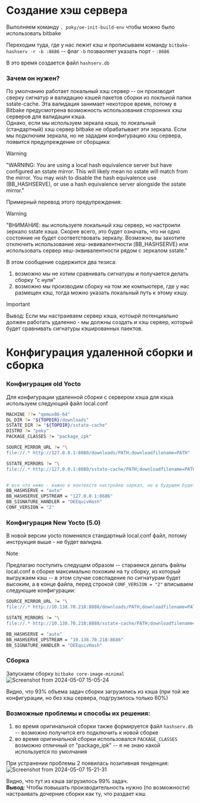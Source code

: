 # Создание хэш сервера
Выполняем команду `. poky/oe-init-build-env` чтобы можно было использовать bitbake     


Переходим туда, где у нас лежит кэш и прописываем команду `bitbake-hashserv -r -b :8686`  --  флаг `-b` позваоляет указать порт - `:8686`


В это время создается файл `hashserv.db` 
### Зачем он нужен?
По умолчанию работает локальный хэш сервер -- он производит сверку сигнатур и валидацию кэшей пакетов сборки из локльной папки sstate-cache. Эта валидация занимает некоторое время, потому в Bitbake предусмотрена возможность использования сторонних хэш серверов для валидации кэша.  
Однако, если мы используем зеркала кэша, то локальный (стандартный) хэш сервер bitbake не обрабатывает эти зеркала. Если мы подключим зеркала, но не зададим конфигурацию хэш сервера, появится предупреждение от сборщика:
> [!WARNING]
> "WARNING: You are using a local hash equivalence server but have configured an sstate mirror. This will likely mean no sstate will match from the mirror. You may wish to disable the hash equivalence use (BB_HASHSERVE), or use a hash equivalence server alongside the sstate mirror."  


Примерный перевод этого предупреждения:  
> [!WARNING]
> "ВНИМАНИЕ: вы используете локальный хэш сервер, но настроили зеркало sstate кэша. Скорее всего, это будет означать, что ни одно состояние не будет соответствовать зеркалу. Возможно, вы захотите отключить использование хеш-эквивалентности (BB_HASHSERVE) или использовать сервер хеш-эквивалентности рядом с зеркалом sstate."  

В этом сообщение содержится два тезиса:
1) возможно мы не хотим сравнивать сигнатуры и получается делать сборку "с нуля"
2) возможно мы производим сборку на том же компьютере, где у нас размещен кэш, тогда можно указать локальный путь к этому кэшу.

> [!IMPORTANT]
> Вывод:
> Если мы настраиваем сервер кэша, котоырй потенциально должен работать удаленно - мы должны создать и хэш сервер, который будет сравнивать сигнатуры кэшированных паектов.

# Конфигурация удаленной сборки и сборка
### Конфигурация old Yocto
Для конфигурации удаленной сборки с сервером хэша для кэша используем следующий файл local.conf
```bash
MACHINE ??= "qemux86-64" 
DL_DIR ?= "${TOPDIR}/downloads"
SSTATE_DIR ?= "${TOPDIR}/sstate-cache"
DISTRO ?= "poky"
PACKAGE_CLASSES ?= "package_ipk"

SOURCE_MIRROR_URL ?= "\
file://.* http://127.0.0.1:8080/downloads/PATH;downloadfilename=PATH"

SSTATE_MIRRORS ?= "\
file://.* http://127.0.0.1:8080/sstate-cache/PATH;downloadfilename=PATH"


# все что ниже - важно в контексте настройки заркал, но в будущем будет важно для настройки хэш сервера
BB_HASHSERVE = "auto" 
BB_HASHSERVE_UPSTREAM = "127.0.0.1:8686"  
BB_SIGNATURE_HANDLER = "OEEquivHash"
CONF_VERSION = "2"
```

### Конфигурация New Yocto (5.0)
В новой версии yocto поменялся стандартный local.conf файл, потому инструкция выше - не будет валидна.  
> [!NOTE]
> Предлагаю поступить следущем образом -- стараемся делать файлы local.conf в сборке максимально похожим на ту сборку, из который выгружаем кэш -- в этом случае совспадение по сигнатурам будет высоким, а в конце файла, перед строкой `CONF_VERSION = "2"`  вписываем следующие конфигурации:

```sh
SOURCE_MIRROR_URL ?= "\
file://.* http://10.138.70.218:8888/downloads/PATH;downloadfilename=PATH"

SSTATE_MIRRORS ?= "\
file://.* http://10.138.70.218:8888/sstate-cache/PATH;downloadfilename=PATH"

BB_HASHSERVE = "auto"  
BB_HASHSERVE_UPSTREAM = "10.138.70.218:8686"  
BB_SIGNATURE_HANDLER = "OEEquivHash"  
```


### Сборка

Запускаем сборку `bitbake core-image-minimal`   
![Screenshot from 2024-05-07 15-05-24](https://github.com/moevm/os_profiling/assets/90711883/c8ef96d7-8ae6-4b0f-800f-4b6d102d2db0)


Видно, что 93% объема задач сборки загрузились из кэша (при той же конфигурации, но без хэш сервера, подгрузилось только 60%) 

### Возможные проблемы и способы их решения: 
1) во время оригинальной сборки также формируется файл `hashserv.db` -- возможно получится его подключить к новой сборке
2) во время оригинальной сборки использовался `PACKAGE_CLASSES` возможно отличный от  "package_ipk" -- я не знаю какой используется по умолчания

При устранении проблемы 2 появилась позитивная тенденция:  
![Screenshot from 2024-05-07 15-21-31](https://github.com/moevm/os_profiling/assets/90711883/0f575022-248c-44a0-8c55-961d7bbeed25)  

Видно, что тут из кэша загрузилось 99% задач.   
**Вывод**: Чтобы повышать производительность нужно (по возможности) настраивать дочерние сборки как ту, что раздает кэш
